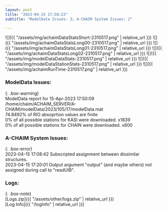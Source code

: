 ```yaml
---
layout: post
title: "2023-04-15 17:50:23"
subtitle: "ModelData Issues: 3; A-CHAIM System Issues: 2"

---
```


![]({{ "/assets/img/achaimDataStatsShort-2310517.png" | relative_url }})
![]({{ "/assets/img/achaimDataStatsLong00-2310517.png" | relative_url }})
![]({{ "/assets/img/achaimDataStatsLong01-2310517.png" | relative_url }})
![]({{ "/assets/img/achaimDataStatsLong02-2310517.png" | relative_url }})
![]({{ "/assets/img/modelDataDataStats-2310517.png" | relative_url }})
![]({{ "/assets/img/modelDataStationStats-2310517.png" | relative_url }})
![]({{ "/assets/img/achaimRunTime-2310517.png" | relative_url }})


### ModelData Issues:  
  
{: .box-warning}  
 ModelData report for 15-Apr-2023 17:50:09   
 /home/chaim/ACHAIM_SERVER/A-CHAIM/modelData/2023/105/17/modelData.mat   
 74.8492% of RIO absoprtion values are finite   
 0% of all possible stations for KASI were downloaded. x1839   
 0% of all possible stations for CHAIN were downloaded. x800   
  
### A-CHAIM System Issues:  
  
{: .box-error}  
2023-04-15 17:08:42 Subscripted assignment between dissimilar structures.  
2023-04-15 17:20:01 Output argument "output" (and maybe others) not assigned during call to "readUIB".  

### Logs:  
  
{: .box-note}  
[Logs.zip]({{ "/assets/other/logs.zip" | relative_url }})  
[Log Info]({{ "/logInfo" | relative_url }})  
